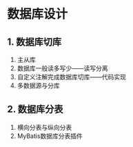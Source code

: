 # 数据库设计

## 1. 数据库切库
1. 主从库
1. 数据库一般读多写少——读写分离
1. 自定义注解完成数据库切库——代码实现
1. 多数据源与分库
## 2. 数据库分表
1. 横向分表与纵向分表
1. MyBatis数据库分表插件